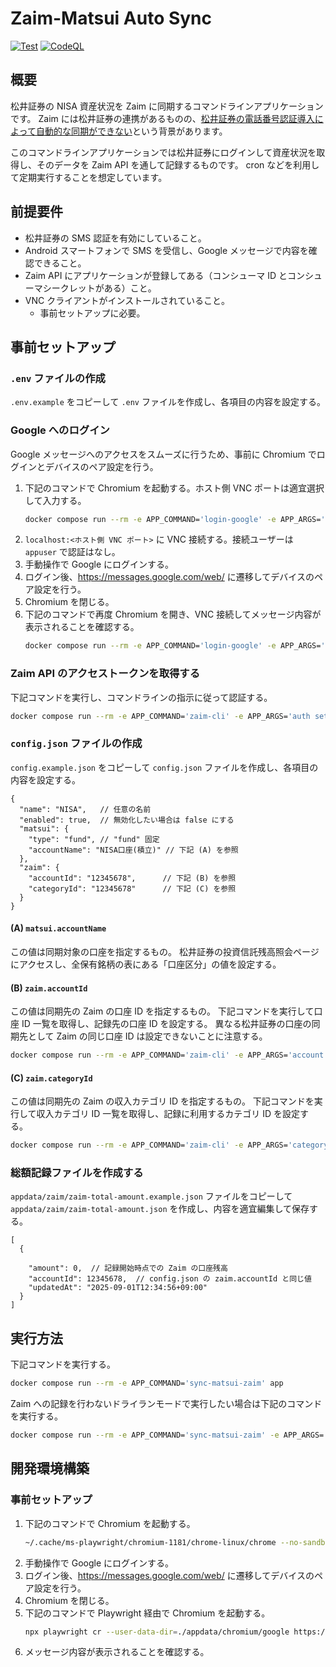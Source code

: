 # Zaim-Matsui Auto Sync

[![Test](https://github.com/na3shkw/zaim-matsui-auto-sync/actions/workflows/test.yml/badge.svg)](https://github.com/na3shkw/zaim-matsui-auto-sync/actions/workflows/test.yml)
[![CodeQL](https://github.com/na3shkw/zaim-matsui-auto-sync/actions/workflows/github-code-scanning/codeql/badge.svg)](https://github.com/na3shkw/zaim-matsui-auto-sync/actions/workflows/github-code-scanning/codeql)

## 概要

松井証券の NISA 資産状況を Zaim に同期するコマンドラインアプリケーションです。
Zaim には松井証券の連携があるものの、[松井証券の電話番号認証導入によって自動的な同期ができない](https://content.zaim.net/questions/show/1125)という背景があります。

このコマンドラインアプリケーションでは松井証券にログインして資産状況を取得し、そのデータを Zaim API を通して記録するものです。
cron などを利用して定期実行することを想定しています。

## 前提要件

- 松井証券の SMS 認証を有効にしていること。
- Android スマートフォンで SMS を受信し、Google メッセージで内容を確認できること。
- Zaim API にアプリケーションが登録してある（コンシューマ ID とコンシューマシークレットがある）こと。
- VNC クライアントがインストールされていること。
    - 事前セットアップに必要。

## 事前セットアップ

### `.env` ファイルの作成

`.env.example` をコピーして `.env` ファイルを作成し、各項目の内容を設定する。

### Google へのログイン

Google メッセージへのアクセスをスムーズに行うため、事前に Chromium でログインとデバイスのペア設定を行う。

1. 下記のコマンドで Chromium を起動する。ホスト側 VNC ポートは適宜選択して入力する。
    ```bash
    docker compose run --rm -e APP_COMMAND='login-google' -e APP_ARGS='https://www.google.com' --publish <ホスト側 VNC ポート>:5901 app
    ```
2. `localhost:<ホスト側 VNC ポート>` に VNC 接続する。接続ユーザーは `appuser` で認証はなし。
3. 手動操作で Google にログインする。
4. ログイン後、https://messages.google.com/web/ に遷移してデバイスのペア設定を行う。
5. Chromium を閉じる。
6. 下記のコマンドで再度 Chromium を開き、VNC 接続してメッセージ内容が表示されることを確認する。
    ```bash
    docker compose run --rm -e APP_COMMAND='login-google' -e APP_ARGS='https://messages.google.com/web/' --publish <ホスト側 VNC ポート>:5901 app
    ```

### Zaim API のアクセストークンを取得する

下記コマンドを実行し、コマンドラインの指示に従って認証する。

```bash
docker compose run --rm -e APP_COMMAND='zaim-cli' -e APP_ARGS='auth setup-token' app
```

### `config.json` ファイルの作成

`config.example.json` をコピーして `config.json` ファイルを作成し、各項目の内容を設定する。

```jsonc
{
  "name": "NISA",   // 任意の名前
  "enabled": true,  // 無効化したい場合は false にする
  "matsui": {
    "type": "fund", // "fund" 固定
    "accountName": "NISA口座(積立)" // 下記 (A) を参照
  },
  "zaim": {
    "accountId": "12345678",      // 下記 (B) を参照
    "categoryId": "12345678"      // 下記 (C) を参照
  }
}
```

#### (A) `matsui.accountName`

この値は同期対象の口座を指定するもの。
松井証券の投資信託残高照会ページにアクセスし、全保有銘柄の表にある「口座区分」の値を設定する。

#### (B) `zaim.accountId`

この値は同期先の Zaim の口座 ID を指定するもの。
下記コマンドを実行して口座 ID 一覧を取得し、記録先の口座 ID を設定する。
異なる松井証券の口座の同期先として Zaim の同じ口座 ID は設定できないことに注意する。

```bash
docker compose run --rm -e APP_COMMAND='zaim-cli' -e APP_ARGS='account list' app
```

#### (C) `zaim.categoryId`

この値は同期先の Zaim の収入カテゴリ ID を指定するもの。
下記コマンドを実行して収入カテゴリ ID 一覧を取得し、記録に利用するカテゴリ ID を設定する。

```bash
docker compose run --rm -e APP_COMMAND='zaim-cli' -e APP_ARGS='category list --mode income' app
```

### 総額記録ファイルを作成する

`appdata/zaim/zaim-total-amount.example.json` ファイルをコピーして `appdata/zaim/zaim-total-amount.json` を作成し、内容を適宜編集して保存する。

```jsonc
[
  {
    
    "amount": 0,  // 記録開始時点での Zaim の口座残高
    "accountId": 12345678,  // config.json の zaim.accountId と同じ値
    "updatedAt": "2025-09-01T12:34:56+09:00"
  }
]
```

## 実行方法

下記コマンドを実行する。

```bash
docker compose run --rm -e APP_COMMAND='sync-matsui-zaim' app
```

Zaim への記録を行わないドライランモードで実行したい場合は下記のコマンドを実行する。

```bash
docker compose run --rm -e APP_COMMAND='sync-matsui-zaim' -e APP_ARGS='--dry-run' app
```

## 開発環境構築

### 事前セットアップ

1. 下記のコマンドで Chromium を起動する。
    ```bash
    ~/.cache/ms-playwright/chromium-1181/chrome-linux/chrome --no-sandbox --user-data-dir=./appdata/chromium/google https://www.google.com
    ```
2. 手動操作で Google にログインする。
3. ログイン後、https://messages.google.com/web/ に遷移してデバイスのペア設定を行う。
4. Chromium を閉じる。
5. 下記のコマンドで Playwright 経由で Chromium を起動する。
    ```bash
    npx playwright cr --user-data-dir=./appdata/chromium/google https://messages.google.com/web/
    ```
6. メッセージ内容が表示されることを確認する。
